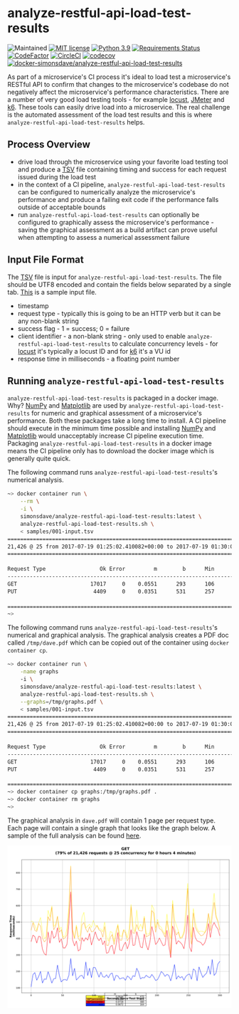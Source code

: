 # analyze-restful-api-load-test-results

![Maintained](https://img.shields.io/maintenance/yes/2022.svg?style=flat)
[![MIT license](http://img.shields.io/badge/license-MIT-brightgreen.svg)](http://opensource.org/licenses/MIT)
[![Python 3.9](https://img.shields.io/badge/python-3.9-blue.svg)](https://www.python.org/downloads/release/python-390/)
[![Requirements Status](https://requires.io/github/simonsdave/analyze-restful-api-load-test-results/requirements.svg?branch=master)](https://requires.io/github/simonsdave/analyze-restful-api-load-test-results/requirements/?branch=master)
[![CodeFactor](https://www.codefactor.io/repository/github/simonsdave/analyze-restful-api-load-test-results/badge/master)](https://www.codefactor.io/repository/github/simonsdave/analyze-restful-api-load-test-results/overview/master)
[![CircleCI](https://circleci.com/gh/simonsdave/analyze-restful-api-load-test-results/tree/master.svg?style=shield)](https://circleci.com/gh/simonsdave/analyze-restful-api-load-test-results/tree/master)
[![codecov](https://codecov.io/gh/simonsdave/analyze-restful-api-load-test-results/branch/master/graph/badge.svg)](https://codecov.io/gh/simonsdave/analyze-restful-api-load-test-results)
[![docker-simonsdave/analyze-restful-api-load-test-results](https://img.shields.io/badge/docker-simonsdave%2Fanalyze--restful--api--load--test--results-blue.svg)](https://hub.docker.com/r/simonsdave/analyze-restful-api-load-test-results/)

As part of a microservice's CI process it's ideal to
load test a microservice's RESTful API to confirm
that changes to the microservice's codebase do not negatively
affect the microservice's performance characteristics.
There are a number of very good load testing tools - for
example [locust](http://locust.io),
[JMeter](http://jmeter.apache.org)
and [k6](https://k6.io).
These tools can easily drive load into a microservice.
The real challenge is the automated assessment of the load test results
and this is where ```analyze-restful-api-load-test-results``` helps.

## Process Overview

* drive load through the microservice using your favorite load
  testing tool and produce a [TSV](https://en.wikipedia.org/wiki/Tab-separated_values)
  file containing timing and success for each request issued during the
  load test
* in the context of a CI pipeline, ```analyze-restful-api-load-test-results```
  can be configured to numerically analyze the microservice's performance
  and produce a failing exit code if the performance falls outside of acceptable
  bounds
* run ```analyze-restful-api-load-test-results``` can optionally
  be configured to graphically assess the microservice's performance - saving
  the graphical assessment as a build artifact can prove useful when attempting
  to assess a numerical assessment failure

## Input File Format

The [TSV](https://en.wikipedia.org/wiki/Tab-separated_values) file is
input for ```analyze-restful-api-load-test-results```.
The file should be UTF8 encoded
and contain the fields below separated by a single tab.
[This](samples/001-input.tsv) is a sample input file.

* timestamp
* request type - typically this is going to be an HTTP verb but
  it can be any non-blank string
* success flag - 1 = success; 0 = failure
* client identifier - a non-blank string - only used to enable ```analyze-restful-api-load-test-results```
  to calculate concurrency levels - for [locust](http://locust.io) it's typically
  a locust ID and for [k6](https://k6.io) it's a VU id
* response time in milliseconds - a floating point number

## Running ```analyze-restful-api-load-test-results```

```analyze-restful-api-load-test-results``` is packaged in a docker image.
Why? [NumPy](http://www.numpy.org) and [Matplotlib](http://matplotlib.org)
are used by ```analyze-restful-api-load-test-results```
for numeric and graphical assessment of a microservice's performance.
Both these packages take a long time to install.
A CI pipeline should execute in the minimum time possible
and installing [NumPy](http://www.numpy.org) and [Matplotlib](http://matplotlib.org)
would unacceptably increase CI pipeline execution time.
Packaging ```analyze-restful-api-load-test-results``` in a docker image
means the CI pipeline only has to download the docker image which is
generally quite quick.

The following command runs ```analyze-restful-api-load-test-results```'s
numerical analysis.

```bash
~> docker container run \
    --rm \
    -i \
    simonsdave/analyze-restful-api-load-test-results:latest \
    analyze-restful-api-load-test-results.sh \
    < samples/001-input.tsv
=====================================================================================
21,426 @ 25 from 2017-07-19 01:25:02.410082+00:00 to 2017-07-19 01:30:02.245437+00:00
=====================================================================================

Request Type                 Ok Error         m        b      Min       50       95       99      Max
-----------------------------------------------------------------------------------------------------
GET                       17017     0    0.0551      293      106      290      432      509      842
PUT                        4409     0    0.0351      531      257      508      765     1131     1748

=====================================================================================
~>
```

The following command runs ```analyze-restful-api-load-test-results```'s
numerical and graphical analysis.
The graphical analysis creates a PDF doc called ```/tmp/dave.pdf```
which can be copied out of the container using ```docker container cp```.

```bash
~> docker container run \
    -name graphs
    -i \
    simonsdave/analyze-restful-api-load-test-results:latest \
    analyze-restful-api-load-test-results.sh \
    --graphs=/tmp/graphs.pdf \
    < samples/001-input.tsv
=====================================================================================
21,426 @ 25 from 2017-07-19 01:25:02.410082+00:00 to 2017-07-19 01:30:02.245437+00:00
=====================================================================================

Request Type                 Ok Error         m        b      Min       50       95       99      Max
-----------------------------------------------------------------------------------------------------
GET                       17017     0    0.0551      293      106      290      432      509      842
PUT                        4409     0    0.0351      531      257      508      765     1131     1748

=====================================================================================
~> docker container cp graphs:/tmp/graphs.pdf .
~> docker container rm graphs
~>
```

The graphical analysis in ```dave.pdf``` will contain 1 page per request type.
Each page will contain a single graph that looks like the graph below.
A sample of the full analysis can be found [here](samples/001-input.pdf).

![](samples/001-input.png)
